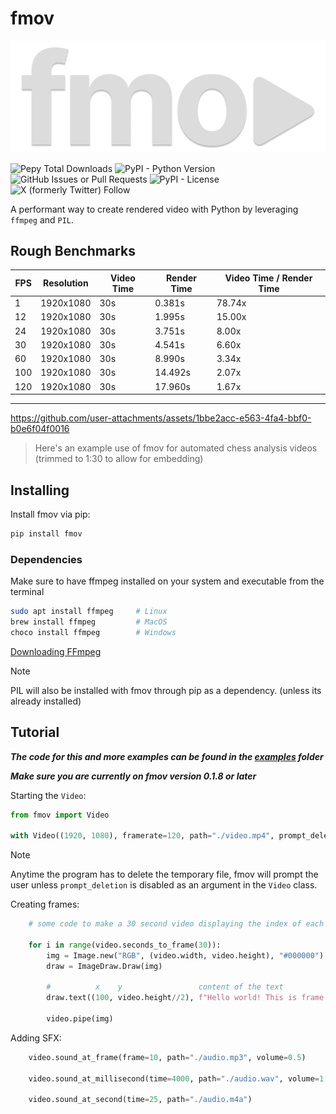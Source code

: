 # fmov

![fmov logo](https://github.com/dylandibeneditto/fmov/blob/main/logo.png?raw=true)

![Pepy Total Downloads](https://img.shields.io/pepy/dt/fmov)
![PyPI - Python Version](https://img.shields.io/pypi/pyversions/fmov)
![GitHub Issues or Pull Requests](https://img.shields.io/github/issues/dylandibeneditto/fmov)
![PyPI - License](https://img.shields.io/pypi/l/fmov)
![X (formerly Twitter) Follow](https://img.shields.io/twitter/follow/dylan_ditto)

A performant way to create rendered video with Python by leveraging `ffmpeg` and `PIL`.

## Rough Benchmarks

| FPS | Resolution | Video Time | Render Time | Video Time / Render Time |
| --- | ---------- | ---------- | ----------- | --------------- |
| 1 | 1920x1080 | 30s | 0.381s | 78.74x |
| 12 | 1920x1080 | 30s | 1.995s | 15.00x |
| 24 | 1920x1080 | 30s | 3.751s | 8.00x |
| 30 | 1920x1080 | 30s | 4.541s | 6.60x |
| 60 | 1920x1080 | 30s | 8.990s | 3.34x |
| 100 | 1920x1080 | 30s | 14.492s | 2.07x |
| 120 | 1920x1080 | 30s | 17.960s | 1.67x |

---

https://github.com/user-attachments/assets/1bbe2acc-e563-4fa4-bbf0-b0e6f04f0016

> Here's an example use of fmov for automated chess analysis videos (trimmed to 1:30 to allow for embedding)

## Installing

Install fmov via pip:

```bash
pip install fmov
```

### Dependencies

Make sure to have ffmpeg installed on your system and executable from the terminal

```bash
sudo apt install ffmpeg     # Linux
brew install ffmpeg         # MacOS
choco install ffmpeg        # Windows
```

[Downloading FFmpeg](https://ffmpeg.org/download.html)

> [!NOTE]
> PIL will also be installed with fmov through pip as a dependency. (unless its already installed)

## Tutorial

***The code for this and more examples can be found in the [examples](https://github.com/dylandibeneditto/fmov/tree/main/examples) folder***

***Make sure you are currently on fmov version 0.1.8 or later***

Starting the `Video`:

```python
from fmov import Video

with Video((1920, 1080), framerate=120, path="./video.mp4", prompt_deletion=False) as video:
```

> [!NOTE]
> Anytime the program has to delete the temporary file, fmov will prompt the user unless `prompt_deletion` is disabled as an argument in the `Video` class.

Creating frames:

```python
    # some code to make a 30 second video displaying the index of each frame

    for i in range(video.seconds_to_frame(30)):
        img = Image.new("RGB", (video.width, video.height), "#000000")
        draw = ImageDraw.Draw(img)

        #          x    y                 content of the text                     color
        draw.text((100, video.height//2), f"Hello world! This is frame {str(i)}", fill="#ffffff")

        video.pipe(img)
```

Adding SFX:

```python
    video.sound_at_frame(frame=10, path="./audio.mp3", volume=0.5)

    video.sound_at_millisecond(time=4000, path="./audio.wav", volume=1.0)

    video.sound_at_second(time=25, path="./audio.m4a")
```
